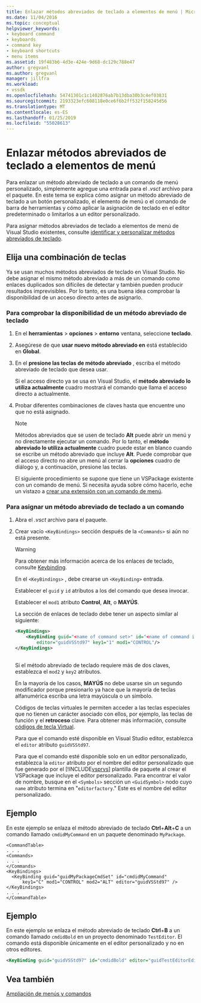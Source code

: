 ```yaml
---
title: Enlazar métodos abreviados de teclado a elementos de menú | Microsoft Docs
ms.date: 11/04/2016
ms.topic: conceptual
helpviewer_keywords:
- keyboard command
- keyboards
- command key
- keyboard shortcuts
- menu items
ms.assetid: 19f483b6-4d3e-424e-9d68-dc129c788e47
author: gregvanl
ms.author: gregvanl
manager: jillfra
ms.workload:
- vssdk
ms.openlocfilehash: 54741301c1c1402876ab7b13dba30b3c4ef03831
ms.sourcegitcommit: 2193323efc608118e0ce6f6b2ff532f158245d56
ms.translationtype: MT
ms.contentlocale: es-ES
ms.lasthandoff: 01/25/2019
ms.locfileid: "55028613"
---
```

# <a name="bind-keyboard-shortcuts-to-menu-items"></a>Enlazar métodos abreviados de teclado a elementos de menú
Para enlazar un método abreviado de teclado a un comando de menú personalizado, simplemente agregue una entrada para el *.vsct* archivo para el paquete. En este tema se explica cómo asignar un método abreviado de teclado a un botón personalizado, el elemento de menú o el comando de barra de herramientas y cómo aplicar la asignación de teclado en el editor predeterminado o limitarlos a un editor personalizado.  
  
 Para asignar métodos abreviados de teclado a elementos de menú de Visual Studio existentes, consulte [identificar y personalizar métodos abreviados de teclado](../ide/identifying-and-customizing-keyboard-shortcuts-in-visual-studio.md).  
  
## <a name="choose-a-key-combination"></a>Elija una combinación de teclas  
 Ya se usan muchos métodos abreviados de teclado en Visual Studio. No debe asignar el mismo método abreviado a más de un comando como enlaces duplicados son difíciles de detectar y también pueden producir resultados imprevisibles. Por lo tanto, es una buena idea comprobar la disponibilidad de un acceso directo antes de asignarlo.  
  
### <a name="to-verify-the-availability-of-a-keyboard-shortcut"></a>Para comprobar la disponibilidad de un método abreviado de teclado  
  
1. En el **herramientas** > **opciones** > **entorno** ventana, seleccione **teclado**.  
  
2. Asegúrese de que **usar nuevo método abreviado en** está establecido en **Global**.  
  
3. En el **presione las teclas de método abreviado** , escriba el método abreviado de teclado que desea usar.  
  
    Si el acceso directo ya se usa en Visual Studio, el **método abreviado lo utiliza actualmente** cuadro mostrará el comando que llama el acceso directo a actualmente.  
  
4. Probar diferentes combinaciones de claves hasta que encuentre uno que no está asignado.  
  
   > [!NOTE]
   >  Métodos abreviados que se usen de teclado **Alt** puede abrir un menú y no directamente ejecutar un comando. Por lo tanto, el **método abreviado lo utiliza actualmente** cuadro puede estar en blanco cuando se escribe un método abreviado que incluye **Alt**. Puede comprobar que el acceso directo no abre un menú al cerrar la **opciones** cuadro de diálogo y, a continuación, presione las teclas.  
  
   El siguiente procedimiento se supone que tiene un VSPackage existente con un comando de menú. Si necesita ayuda sobre cómo hacerlo, eche un vistazo a [crear una extensión con un comando de menú](../extensibility/creating-an-extension-with-a-menu-command.md).  
  
### <a name="to-assign-a-keyboard-shortcut-to-a-command"></a>Para asignar un método abreviado de teclado a un comando  
  
1. Abra el *.vsct* archivo para el paquete.  
  
2. Crear vacío `<KeyBindings>` sección después de la `<Commands>` si aún no está presente.  
  
   > [!WARNING]
   >  Para obtener más información acerca de los enlaces de teclado, consulte [Keybinding](../extensibility/keybinding-element.md).  
  
    En el `<KeyBindings>` , debe crearse un `<KeyBinding>` entrada.  
  
    Establecer el `guid` y `id` atributos a los del comando que desea invocar.  
  
    Establecer el `mod1` atributo **Control**, **Alt**, o **MAYÚS**.  
  
    La sección de enlaces de teclado debe tener un aspecto similar al siguiente:  
  
   ```xml  
   <KeyBindings>  
       <KeyBinding guid="<name of command set>" id="<name of command id>"  
           editor="guidVSStd97" key1="1" mod1="CONTROL"/>  
   </KeyBindings>  
  
   ```  
  
   Si el método abreviado de teclado requiere más de dos claves, establezca el `mod2` y `key2` atributos.  
  
   En la mayoría de los casos, **MAYÚS** no debe usarse sin un segundo modificador porque presionarlo ya hace que la mayoría de teclas alfanumérica escriba una letra mayúscula o un símbolo.  
  
   Códigos de teclas virtuales le permiten acceder a las teclas especiales que no tienen un carácter asociado con ellos, por ejemplo, las teclas de función y el **retroceso** clave. Para obtener más información, consulte [códigos de tecla Virtual](https://docs.microsoft.com/windows/desktop/inputdev/virtual-key-codes).  
  
   Para que el comando esté disponible en Visual Studio editor, establezca el `editor` atributo `guidVSStd97`.  
  
   Para que el comando esté disponible solo en un editor personalizado, establezca la `editor` atributo por el nombre del editor personalizado que fue generado por el [!INCLUDE[vsprvs](../code-quality/includes/vsprvs_md.md)] plantilla de paquete al crear el VSPackage que incluye el editor personalizado. Para encontrar el valor de nombre, busque en el `<Symbols>` sección un `<GuidSymbol>` nodo cuyo `name` atributo termina en "`editorfactory`." Este es el nombre del editor personalizado.  
  
## <a name="example"></a>Ejemplo  
 En este ejemplo se enlaza el método abreviado de teclado **Ctrl**+**Alt**+**C** a un comando llamado `cmdidMyCommand` en un paquete denominado `MyPackage`.  
  
```  
<CommandTable>  
. . .  
<Commands>  
. . .  
</Commands>  
<KeyBindings>  
  <KeyBinding guid="guidMyPackageCmdSet" id="cmdidMyCommand"   
      key1="C" mod1="CONTROL" mod2="ALT" editor="guidVSStd97" />  
</KeyBindings>  
. . .  
</CommandTable>  
```  
  
## <a name="example"></a>Ejemplo  
 En este ejemplo se enlaza el método abreviado de teclado **Ctrl**+**B** a un comando llamado `cmdidBold` en un proyecto denominado `TestEditor`. El comando está disponible únicamente en el editor personalizado y no en otros editores.  
  
```xml  
<KeyBinding guid="guidVSStd97" id="cmdidBold" editor="guidTestEditorEditorFactory" key1="B" mod1="Control" />  
```  
  
## <a name="see-also"></a>Vea también  
 [Ampliación de menús y comandos](../extensibility/extending-menus-and-commands.md)